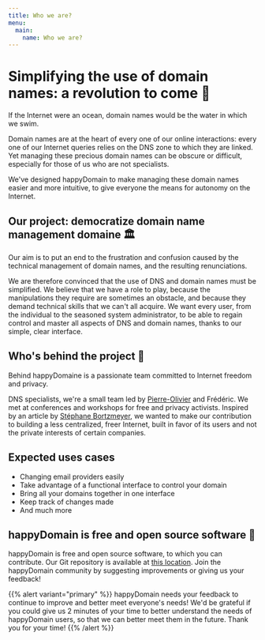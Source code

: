 ```yaml
---
title: Who we are?
menu:
  main:
    name: Who we are?
---
```


# Simplifying the use of domain names: a revolution to come 🚀

If the Internet were an ocean, domain names would be the water in which we swim.

Domain names are at the heart of every one of our online interactions: every one of our Internet queries relies on the DNS zone to which they are linked. Yet managing these precious domain names can be obscure or difficult, especially for those of us who are not specialists.

We've designed happyDomain to make managing these domain names easier and more intuitive, to give everyone the means for autonomy on the Internet.

## Our project: democratize domain name management domaine 🏛️

Our aim is to put an end to the frustration and confusion caused by the technical management of domain names, and the resulting renunciations.

We are therefore convinced that the use of DNS and domain names must be simplified. We believe that we have a role to play, because the manipulations they require are sometimes an obstacle, and because they demand technical skills that we can't all acquire. We want every user, from the individual to the seasoned system administrator, to be able to regain control and master all aspects of DNS and domain names, thanks to our simple, clear interface.

## Who's behind the project 👥

Behind happyDomaine is a passionate team committed to Internet freedom and privacy.

DNS specialists, we're a small team led by [Pierre-Olivier](https://nemunai.re/) and Frédéric.
We met at conferences and workshops for free and privacy activists.
Inspired by an article by [Stéphane Bortzmeyer](https://www.bortzmeyer.org/hebergement-dns-chaton.html), we wanted to make our contribution to building a less centralized, freer Internet, built in favor of its users and not the private interests of certain companies.

## Expected uses cases

* Changing email providers easily
* Take advantage of a functional interface to control your domain
* Bring all your domains together in one interface
* Keep track of changes made
* And much more

## happyDomain is free and open source software 🎯

happyDomain is free and open source software, to which you can contribute.
Our Git repository is available at [this location](https://git.happydomain.org/happyDomain).
Join the happyDomain community by suggesting improvements or giving us your feedback!

{{% alert variant="primary" %}}
happyDomain needs your feedback to continue to improve and better meet everyone's needs! We'd be grateful if you could give us 2 minutes of your time to better understand the needs of happyDomain users, so that we can better meet them in the future. Thank you for your time!
{{% /alert %}}
